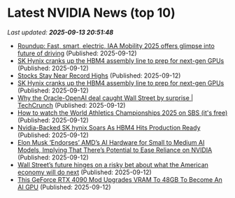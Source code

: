# Latest NVIDIA News (top 10)
_Last updated: **2025-09-13 20:51:48**_

- [Roundup: Fast, smart, electric, IAA Mobility 2025 offers glimpse into future of driving](https://www.thestar.com.my/news/world/2025/09/13/roundup-fast-smart-electric-iaa-mobility-2025-offers-glimpse-into-future-of-driving) (Published: 2025-09-12)
- [SK Hynix cranks up the HBM4 assembly line to prep for next-gen GPUs](https://biztoc.com/x/fac5e4c73154039d) (Published: 2025-09-12)
- [Stocks Stay Near Record Highs](https://www.newser.com/story/375133/stocks-stay-near-record-highs.html) (Published: 2025-09-12)
- [SK Hynix cranks up the HBM4 assembly line to prep for next-gen GPUs](https://www.theregister.com/2025/09/12/sk_hynix_hbm4_mass_production/) (Published: 2025-09-12)
- [Why the Oracle-OpenAI deal caught Wall Street by surprise | TechCrunch](https://techcrunch.com/2025/09/12/why-the-oracle-openai-deal-caught-wall-street-by-surprise/) (Published: 2025-09-12)
- [How to watch the World Athletics Championships 2025 on SBS (it's free)](https://www.techradar.com/how-to-watch/sport/world-athletics-championships-2025-tokyo-free) (Published: 2025-09-12)
- [Nvidia-Backed SK hynix Soars As HBM4 Hits Production Ready](https://finance.yahoo.com/news/nvidia-backed-sk-hynix-soars-194446817.html) (Published: 2025-09-12)
- [Elon Musk ‘Endorses’ AMD’s AI Hardware for Small to Medium AI Models, Implying That There’s Potential to Ease Reliance on NVIDIA](https://wccftech.com/elon-musk-endorses-amd-for-small-to-medium-ai-models/) (Published: 2025-09-12)
- [Wall Street’s future hinges on a risky bet about what the American economy will do next](https://fortune.com/2025/09/12/wall-streets-markets-us-stocks-american-economy-interest-rates-inflation/) (Published: 2025-09-12)
- [This GeForce RTX 4090 Mod Upgrades VRAM To 48GB To Become An AI GPU](https://hothardware.com/news/geforce-rtx-4090-48gb-vram-mod) (Published: 2025-09-12)
